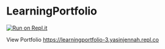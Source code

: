 # LearningPortfolio
[![Run on Repl.it](https://replit.com/badge/github/jennahyasin/LearningPortfolio)](https://replit.com/new/github/jennahyasin/LearningPortfolio)

View Portfolio
https://learningportfolio-3.yasinjennah.repl.co
